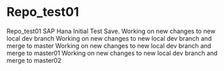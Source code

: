 # Repo_test01
Repo_test01
SAP Hana
Initial Test Save.
Working on new changes to new local dev branch
Working on new changes to new local dev branch and merge to master
Working on new changes to new local dev branch and merge to master01
Working on new changes to new local dev branch and merge to master02
